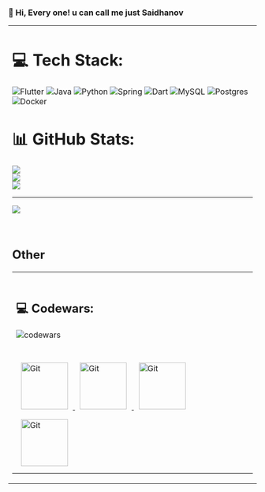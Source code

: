 
<!-- Proudly created with GPRM ( https://gprm.itsvg.in ) -->

### 👋 Hi, Every one! u can call me just Saidhanov  
<table><tr><td valign="top" width="33%">  
  
# 💻 Tech Stack:
![Flutter](https://img.shields.io/badge/Flutter-%2302569B.svg?style=for-the-badge&logo=Flutter&logoColor=white) ![Java](https://img.shields.io/badge/java-%23ED8B00.svg?style=for-the-badge&logo=openjdk&logoColor=white) ![Python](https://img.shields.io/badge/python-3670A0?style=for-the-badge&logo=python&logoColor=ffdd54) ![Spring](https://img.shields.io/badge/spring-%236DB33F.svg?style=for-the-badge&logo=spring&logoColor=white) ![Dart](https://img.shields.io/badge/dart-%230175C2.svg?style=for-the-badge&logo=dart&logoColor=white) ![MySQL](https://img.shields.io/badge/mysql-%2300000f.svg?style=for-the-badge&logo=mysql&logoColor=white) ![Postgres](https://img.shields.io/badge/postgres-%23316192.svg?style=for-the-badge&logo=postgresql&logoColor=white) ![Docker](https://img.shields.io/badge/docker-%230db7ed.svg?style=for-the-badge&logo=docker&logoColor=white)
# 📊 GitHub Stats:
![](https://github-readme-stats.vercel.app/api?username=amalsaidhanov&theme=dark&hide_border=false&include_all_commits=false&count_private=false)<br/>
![](https://github-readme-streak-stats.herokuapp.com/?user=amalsaidhanov&theme=dark&hide_border=false)<br/>
![](https://github-readme-stats.vercel.app/api/top-langs/?username=amalsaidhanov&theme=dark&hide_border=false&include_all_commits=false&count_private=false&layout=compact)

---
[![](https://visitcount.itsvg.in/api?id=amalsaidhanov&icon=0&color=0)](https://visitcount.itsvg.in)


<br/>  


## Other  
<table><tr><td valign="top" width="33%">



<br/>  

## 💻 Codewars:
![codewars](https://www.codewars.com/users/saidhanov/badges/large)

<br/>






<div align="left">
<a href="https://github.com/" target="_blank" >
  <img style="margin: 10px" src="https://dingyue.ws.126.net/USYTW3S=yqtZ0o54Hzi9wNboGtntMi57T2TUnGOV6TL3U1560346536003.gif" alt="Git" height="95" />
</a>
<a href="https://github.com/" target="_blank" >
  <img style="margin: 10px" src="https://dingyue.ws.126.net/USYTW3S=yqtZ0o54Hzi9wNboGtntMi57T2TUnGOV6TL3U1560346536003.gif" alt="Git" height="95" />
</a>
<a href="https://github.com/" target="_blank" >
  <img style="margin: 10px" src="https://dingyue.ws.126.net/USYTW3S=yqtZ0o54Hzi9wNboGtntMi57T2TUnGOV6TL3U1560346536003.gif" alt="Git" height="95" />
</a>
<a href="https://github.com/" target="_blank" >
  <img style="margin: 10px" src="https://dingyue.ws.126.net/USYTW3S=yqtZ0o54Hzi9wNboGtntMi57T2TUnGOV6TL3U1560346536003.gif" alt="Git" height="95" />
</a>


</div>
